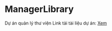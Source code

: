 # ManagerLibrary
Dự án quản lý thư viện
Link tải tài liệu dự án: <a href="https://1drv.ms/w/s!AnXHYPpM_SqKgek3_TcwSQtfMJQiTA?e=n6GUpH">Xem</a>

